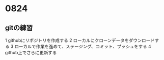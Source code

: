 # 0824
## gitの練習

1 githubにリポジトリを作成する
2 ローカルにクローンデータをダウンロードする
3 ローカルで作業を進めて、ステージング、コミット、プッシュをする
4 github上でさらに更新する
